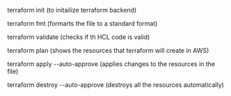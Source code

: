 terraform init  (to initailize terraform backend)

terraform fmt (formarts the file to a standard format)

terraform validate (checks if th HCL code is valid)

terraform plan (shows the resources that terraform will create in AWS)

terraform apply --auto-approve (applies changes to the resources in the file)

terraform destroy --auto-approve (destroys all the resources automatically)


